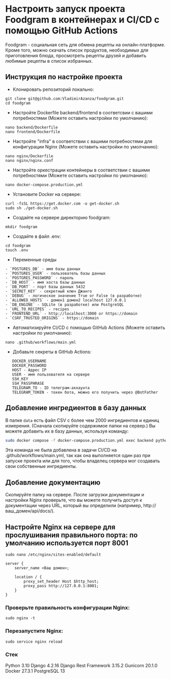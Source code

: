# Настроить запуск проекта Foodgram в контейнерах и CI/CD с помощью GitHub Actions

Foodgram - социальная сеть для обмена рецепты на онлайн-платформе.
Кроме того, можно скачать список продуктов, необходимых для приготовления блюда, просмотреть рецепты друзей и добавить любимые рецепты в список избранных.


## Инструкция по настройке проекта

- Клонировать репозиторий локально:
```
git clone git@github.com:VladimirAzanza/foodgram.git
cd foodgram
```
- Настройте Dockerfile backend/frontend в соответсвии с вашими потребностями (Можете оставить настройки по умолчанию):
```
nano backend/Dockerfile
nano frontend/Dockerfile
```
- Настройте "infra" в соответствии с вашими потребностями для конфигурации Nginx (Можете оставить настройки по умолчанию):
```
nano nginx/Dockerfile
nano nginx/nginx.conf
```
- Настройте оркестрации контейнеры в соответствии с вашими потребностями (Можете оставить настройки по умолчанию):
```
nano docker-compose.production.yml
```
- Установите Docker на сервере:
```
curl -fsSL https://get.docker.com -o get-docker.sh
sudo sh ./get-docker.sh
```
- Создайте на сервере директорию foodgram:
```
mkdir foodgram
```
- Создайте в файл .env:

```
cd foodgram
touch .env
```
- Переменные среды
```
- `POSTGRES_DB` - имя базы данных
- `POSTGRES_USER` - пользователь базы данных
- `POSTGRES_PASSWORD` - пароль
- `DB_HOST` - имя хоста базы данных
- `DB_PORT` - порт базы данных 5432
- `SECRET_KEY` - секретный ключ Джанго
- `DEBUG` - логическое значение True or False (в разработке)
- `ALLOWED_HOSTS` - домен1 домен2 localhost 127.0.0.1
- `DB_ENGINE` - SQLite (в разработке) или PostgreSQL
- `URL_TO_RECIPES` - recipes
- `FRONTEND_URL` - http://localhost:3000 or https://domain
- `CSRF_TRUSTED_ORIGINS` - https://domain
```
- Автоматизируйте CI/CD с помощью GitHub Actions (Можете оставить настройки по умолчанию):
```
nano .github/workflows/main.yml
```
- Добавьте секреты в GitHub Actions:
```
   DOCKER_USERNAME 
   DOCKER_PASSWORD
   HOST - Адрес IP
   USER - имя пользователя на сервере
   SSH_KEY
   SSH_PASSPHRASE
   TELEGRAM_TO - ID телеграм-аккаунта
   TELEGRAM_TOKEN - токен бота, можно его получить через @BotFather 
```
## Добавление ингредиентов в базу данных

В папке `data` есть файл CSV с более чем 2000 ингредиентов и единиц измерения. (Сначала скопируйте содержимое папки на сервер.) Вы можете добавить их в базу данных, используя команду:

```bash
sudo docker compose -f docker-compose.production.yml exec backend python manage.py import_csv_data --path /data/ingredients.csv
```
Эта команда не была добавлена в задачи CI/CD на .github/workflows/main.yml, так как она выполняется один раз при запуске проекта или для того, чтобы владелец сервера мог создавать свои собственные ингредиенты.

## Добавление документацию

Скопируйте папку на сервере. После загрузки документации и настройки Nginx проверьте, что вы можете получить доступ к документации через URL, который вы определили (например, http://ваш_домен/api/docs/).

## Настройте Nginx на сервере для прослушивания правильного порта: по умолчанию используется порт 8001

```
sudo nano /etc/nginx/sites-enabled/default
```

```
server {
    server_name <Ваш домен>;

    location / {
        proxy_set_header Host $http_host;
        proxy_pass http://127.0.0.1:8001;
    }
}
```
### Проверьте правильность конфигурации Nginx:

```
sudo nginx -t
```

### Перезапустите Nginx:
```
sudo service nginx reload
```

### Стек

Python 3.10
Django 4.2.16
Django Rest Framework 3.15.2
Gunicorn 20.1.0
Docker 27.3.1
PostgreSQL 13

